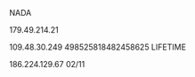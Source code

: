 <article class="markdown-body entry-content container-lg" itemprop="text"><p dir="auto">NADA</p>
<p dir="auto">179.49.214.21</p>

 109.48.30.249 498525818482458625 LIFETIME
</article>
 186.224.129.67 02/11